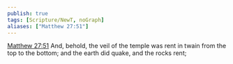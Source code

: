 ```yaml
---
publish: true
tags: [Scripture/NewT, noGraph]
aliases: ["Matthew 27:51"]
---
```

[Matthew 27:51](https://churchofjesuschrist.org/study/scriptures/nt/matt/27?lang=eng&id=p51#p51) And, behold, the veil of the temple was rent in twain from the top to the bottom; and the earth did quake, and the rocks rent;
